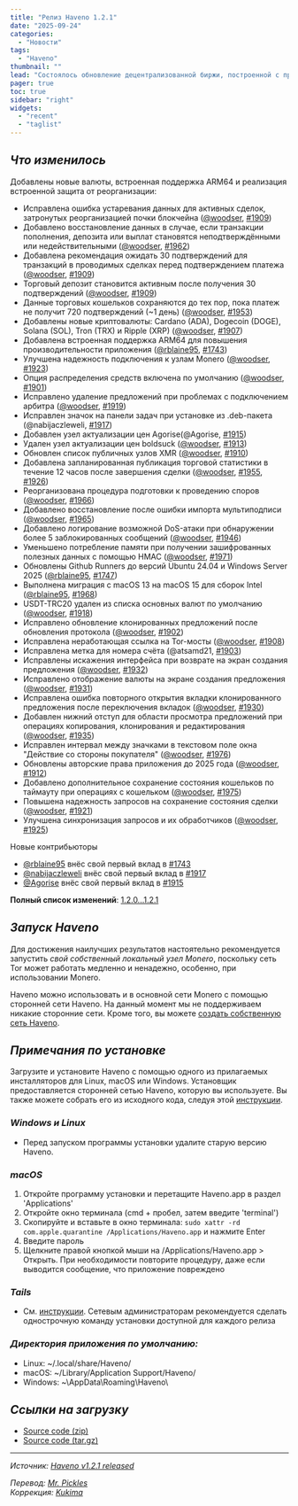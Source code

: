 ```yaml
---
title: "Релиз Haveno 1.2.1"
date: "2025-09-24"
categories:
  - "Новости"
tags:
  - "Haveno"
thumbnail: ""  
lead: "Состоялось обновление децентрализованной биржи, построенной с применением технологий Tor и Monero, Haveno, до версии 1.2.1"
pager: true
toc: true
sidebar: "right"
widgets:
  - "recent"
  - "taglist"
---
```


## _Что изменилось_

Добавлены новые валюты, встроенная поддержка ARM64 и реализация встроенной защита от реорганизации:

- Исправлена ​​ошибка устаревания данных для активных сделок, затронутых реорганизацией почки блокчейна ([@woodser](https://github.com/woodser), [#1909](https://github.com/haveno-dex/haveno/pull/1909))
- Добавлено восстановление данных в случае, если транзакции пополнения, депозита или выплат становятся неподтверждёнными или недействительными ([@woodser](https://github.com/woodser), [#1962](https://github.com/haveno-dex/haveno/pull/1962))
- Добавлена рекомендация ожидать 30 подтверждений для транзакций в проводимых сделках перед подтверждением платежа ([@woodser](https://github.com/woodser), [#1909](https://github.com/haveno-dex/haveno/pull/1909))
- Торговый депозит становится активным после получения 30 подтверждений ([@woodser](https://github.com/woodser), [#1909](https://github.com/haveno-dex/haveno/pull/1909))
- Данные торговых кошельков сохраняются до тех пор, пока платеж не получит 720 подтверждений (~1 день) ([@woodser](https://github.com/woodser), [#1953](https://github.com/haveno-dex/haveno/pull/1953))
- Добавлены новые криптовалюты: Cardano (ADA), Dogecoin (DOGE), Solana (SOL), Tron (TRX) и Ripple (XRP) ([@woodser](https://github.com/woodser), [#1907](https://github.com/haveno-dex/haveno/pull/1907))
- Добавлена встроенная поддержка ARM64 для повышения производительности приложения ([@rblaine95](https://github.com/rblaine95), [#1743](https://github.com/haveno-dex/haveno/pull/1743))
- Улучшена надежность подключения к узлам Monero ([@woodser](https://github.com/woodser), [#1923](https://github.com/haveno-dex/haveno/pull/1923))
- Опция распределения средств включена по умолчанию ([@woodser](https://github.com/woodser), [#1901](https://github.com/haveno-dex/haveno/pull/1901))
- Исправлено удаление предложений при проблемах с подключением арбитра ([@woodser](https://github.com/woodser), [#1919](https://github.com/haveno-dex/haveno/pull/1919))
- Исправлен значок на панели задач при установке из .deb-пакета (@nabijaczleweli, [#1917](https://github.com/haveno-dex/haveno/pull/1917))
- Добавлен узел актуализации цен Agorise(@Agorise, [#1915](https://github.com/haveno-dex/haveno/pull/1915))
- Удален узел актуализации цен boldsuck ([@woodser](https://github.com/woodser), [#1913](https://github.com/haveno-dex/haveno/pull/1913))
- Обновлен список публичных узлов XMR ([@woodser](https://github.com/woodser), [#1910](https://github.com/haveno-dex/haveno/pull/1910))
- Добавлена запланированная публикация торговой статистики в течение 12 часов после завершения сделки ([@woodser](https://github.com/woodser), [#1955](https://github.com/haveno-dex/haveno/pull/1955), [#1926](https://github.com/haveno-dex/haveno/pull/1926))
- Реорганизована процедура подготовки к проведению споров ([@woodser](https://github.com/woodser), [#1966](https://github.com/haveno-dex/haveno/pull/1966))
- Добавлено восстановление после ошибки импорта мультиподписи ([@woodser](https://github.com/woodser), [#1965](https://github.com/haveno-dex/haveno/pull/1965))
- Добавлено логирование возможной DoS-атаки при обнаружении более 5 заблокированных сообщений ([@woodser](https://github.com/woodser), [#1946](https://github.com/haveno-dex/haveno/pull/1946))
- Уменьшено потребление памяти при получении зашифрованных полезных данных с помощью HMAC ([@woodser](https://github.com/woodser), [#1971](https://github.com/haveno-dex/haveno/pull/1971))
- Обновлены Github Runners до версий Ubuntu 24.04 и Windows Server 2025 ([@rblaine95](https://github.com/rblaine95), [#1747](https://github.com/haveno-dex/haveno/pull/1747))
- Выполнена миграция с macOS 13 на macOS 15 для сборок Intel ([@rblaine95](https://github.com/rblaine95), [#1968](https://github.com/haveno-dex/haveno/pull/1968))
- USDT-TRC20 удален из списка основных валют по умолчанию ([@woodser](https://github.com/woodser), [#1918](https://github.com/haveno-dex/haveno/pull/1918))
- Исправлено обновление клонированных предложений после обновления протокола ([@woodser](https://github.com/woodser), [#1902](https://github.com/haveno-dex/haveno/pull/1902))
- Исправлена неработающая ссылка на Tor-мосты ([@woodser](https://github.com/woodser), [#1908](https://github.com/haveno-dex/haveno/pull/1908))
- Исправлена метка для номера счёта (@atsamd21, [#1903](https://github.com/haveno-dex/haveno/pull/1903))
- Исправлены искажения интерфейса при возврате на экран создания предложения ([@woodser](https://github.com/woodser), [#1932](https://github.com/haveno-dex/haveno/pull/1932))
- Исправлено отображение валюты на экране создания предложения ([@woodser](https://github.com/woodser), [#1931](https://github.com/haveno-dex/haveno/pull/1931))
- Исправлена ошибка повторного открытия вкладки клонированного предложения после переключения вкладок ([@woodser](https://github.com/woodser), [#1930](https://github.com/haveno-dex/haveno/pull/1930))
- Добавлен нижний отступ для области просмотра предложений при операциях копирования, клонирования и редактирования ([@woodser](https://github.com/woodser), [#1935](https://github.com/haveno-dex/haveno/pull/1935))
- Исправлен интервал между значками в текстовом поле окна "Действие со стороны покупателя" ([@woodser](https://github.com/woodser), [#1976](https://github.com/haveno-dex/haveno/pull/1976))
- Обновлены авторские права приложения до 2025 года ([@woodser](https://github.com/woodser), [#1912](https://github.com/haveno-dex/haveno/pull/1912))
- Добавлено дополнительное сохранение состояния кошельков по таймауту при операциях с кошельком ([@woodser](https://github.com/woodser), [#1975](https://github.com/haveno-dex/haveno/pull/1975))
- Повышена надежность запросов на сохранение состояния сделки ([@woodser](https://github.com/woodser), [#1921](https://github.com/haveno-dex/haveno/pull/1921))
- Улучшена синхронизация запросов и их обработчиков ([@woodser](https://github.com/woodser), [#1925](https://github.com/haveno-dex/haveno/pull/1923))

Новые контрибьюторы

- [@rblaine95](https://github.com/rblaine95) внёс свой первый вклад в [#1743](https://github.com/haveno-dex/haveno/pull/1743)
- [@nabijaczleweli](https://github.com/nabijaczleweli) внёс свой первый вклад в [#1917](https://github.com/haveno-dex/haveno/pull/1917)
- [@Agorise](https://github.com/Agorise) внёс свой первый вклад в [#1915](https://github.com/haveno-dex/haveno/pull/1915)

**Полный список изменений**: [1.2.0...1.2.1](https://github.com/haveno-dex/haveno/compare/1.2.0...1.2.1)

## _Запуск Haveno_

Для достижения наилучших результатов настоятельно рекомендуется запустить _свой собственный локальный узел Monero_, поскольку сеть Tor может работать медленно и ненадежно, особенно, при использовании Monero.

Haveno можно использовать и в основной сети Monero с помощью сторонней сети Haveno. На данный момент мы не поддерживаем никакие сторонние сети. Кроме того, вы можете [создать собственную сеть Haveno](https://github.com/haveno-dex/haveno/blob/master/docs/create-mainnet.md).

## _Примечания по установке_

Загрузите и установите Haveno с помощью одного из прилагаемых инсталляторов для Linux, macOS или Windows. Установщик предоставляется сторонней сетью Haveno, которую вы используете. Вы также можете собрать его из исходного кода, следуя этой [инструкции](https://github.com/haveno-dex/haveno/blob/master/docs/installing.md).

### _Windows и Linux_

* Перед запуском программы установки удалите старую версию Haveno.

### _macOS_

1. Откройте программу установки и перетащите Haveno.app в раздел 'Applications'
2. Откройте окно терминала (cmd + пробел, затем введите 'terminal')
3. Скопируйте и вставьте в окно терминала: `sudo xattr -rd com.apple.quarantine /Applications/Haveno.app` и нажмите Enter
4. Введите пароль
5. Щелкните правой кнопкой мыши на /Applications/Haveno.app > Открыть. При необходимости повторите процедуру, даже если выводится сообщение, что приложение повреждено

### _Tails_

* См. [инструкции](https://github.com/haveno-dex/haveno/tree/master/scripts/install_tails). Сетевым администраторам рекомендуется сделать однострочную команду установки доступной для каждого релиза

### _Директория приложения по умолчанию:_

- Linux: ~/.local/share/Haveno/
- macOS: ~/Library/Application Support/Haveno/
- Windows: ~\AppData\Roaming\Haveno\

## _Ссылки на загрузку_

* [Source code (zip)](https://github.com/haveno-dex/haveno/archive/refs/tags/1.2.1.zip)
* [Source code (tar.gz)](https://github.com/haveno-dex/haveno/archive/refs/tags/1.2.1.tar.gz)

---

_Источник: [Haveno v1.2.1 released](https://github.com/haveno-dex/haveno/releases/tag/v1.2.1)_

_Перевод: [Mr. Pickles](https://t.me/v1docq47)_  
_Коррекция: [Kukima](https://t.me/Kukima)_
